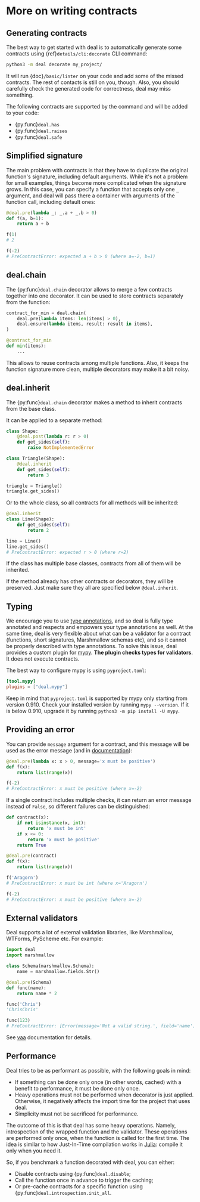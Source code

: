 # More on writing contracts

## Generating contracts

The best way to get started with deal is to automatically generate some contracts using {ref}`details/cli:decorate` CLI command:

```bash
python3 -m deal decorate my_project/
```

It will run {doc}`/basic/linter` on your code and add some of the missed contracts. The rest of contacts is still on you, though. Also, you should carefully check the generated code for correctness, deal may miss something.

The following contracts are supported by the command and will be added to your code:

+ {py:func}`deal.has`
+ {py:func}`deal.raises`
+ {py:func}`deal.safe`

## Simplified signature

The main problem with contracts is that they have to duplicate the original function's signature, including default arguments. While it's not a problem for small examples, things become more complicated when the signature grows. In this case, you can specify a function that accepts only one `_` argument, and deal will pass there a container with arguments of the function call, including default ones:

```python
@deal.pre(lambda _: _.a + _.b > 0)
def f(a, b=1):
    return a + b

f(1)
# 2

f(-2)
# PreContractError: expected a + b > 0 (where a=-2, b=1)
```

## deal.chain

The {py:func}`deal.chain` decorator allows to merge a few contracts together into one decorator. It can be used to store contracts separately from the function:

```python run
contract_for_min = deal.chain(
    deal.pre(lambda items: len(items) > 0),
    deal.ensure(lambda items, result: result in items),
)

@contract_for_min
def min(items):
    ...
```

This allows to reuse contracts among multiple functions. Also, it keeps the function signature more clean, multiple decorators may make it a bit noisy.

## deal.inherit

The {py:func}`deal.chain` decorator makes a method to inherit contracts from the base class.

It can be applied to a separate method:

```python
class Shape:
    @deal.post(lambda r: r > 0)
    def get_sides(self):
        raise NotImplementedError

class Triangle(Shape):
    @deal.inherit
    def get_sides(self):
        return 3

triangle = Triangle()
triangle.get_sides()
```

Or to the whole class, so all contracts for all methods will be inherited:

```python
@deal.inherit
class Line(Shape):
    def get_sides(self):
        return 2

line = Line()
line.get_sides()
# PreContractError: expected r > 0 (where r=2)
```

If the class has multiple base classes, contracts from all of them will be inherited.

If the method already has other contracts or decorators, they will be preserved. Just make sure they all are specified below `@deal.inherit`.

## Typing

We encourage you to use [type annotations](https://docs.python.org/3/library/typing.html), and so deal is fully type annotated and respects and empowers your type annotations as well. At the same time, deal is very flexible about what can be a validator for a contract (functions, short signatures, Marshmallow schemas etc), and so it cannot be properly described with type annotations. To solve this issue, deal provides a custom plugin for [mypy](http://mypy-lang.org/). **The plugin checks types for validators**. It does not execute contracts.

The best way to configure mypy is using `pyproject.toml`:

```toml
[tool.mypy]
plugins = ["deal.mypy"]
```

Keep in mind that `pyproject.toml` is supported by mypy only starting from version 0.910. Check your installed version by running `mypy --version`. If it is below 0.910, upgrade it by running `python3 -m pip install -U mypy`.

## Providing an error

You can provide `message` argument for a contract, and this message will be used as the error message (and in [documentation](./docs)):

```python
@deal.pre(lambda x: x > 0, message='x must be positive')
def f(x):
    return list(range(x))

f(-2)
# PreContractError: x must be positive (where x=-2)
```

If a single contract includes multiple checks, it can return an error message instead of `False`, so different failures can be distinguished:

```python
def contract(x):
    if not isinstance(x, int):
        return 'x must be int'
    if x <= 0:
        return 'x must be positive'
    return True

@deal.pre(contract)
def f(x):
    return list(range(x))

f('Aragorn')
# PreContractError: x must be int (where x='Aragorn')

f(-2)
# PreContractError: x must be positive (where x=-2)
```

## External validators

Deal supports a lot of external validation libraries, like Marshmallow, WTForms, PyScheme etc. For example:

```python
import deal
import marshmallow

class Schema(marshmallow.Schema):
    name = marshmallow.fields.Str()

@deal.pre(Schema)
def func(name):
    return name * 2

func('Chris')
'ChrisChris'

func(123)
# PreContractError: [Error(message='Not a valid string.', field='name')] (where name=123)
```

See [vaa](https://github.com/life4/vaa) documentation for details.

## Performance

Deal tries to be as performant as possible, with the following goals in mind:

+ If something can be done only once (in other words, cached) with a benefit to performance, it must be done only once.
+ Heavy operations must not be performed when decorator is just applied. Otherwise, it negatively affects the import time for the project that uses deal.
+ Simplicity must not be sacrificed for performance.

The outcome of this is that deal has some heavy operations. Namely, introspection of the wrapped function and the validator. These operations are performed only once, when the function is called for the first time. The idea is similar to how Just-In-Time compilation works in [Julia](https://julialang.org/): compile it only when you need it.

So, if you benchmark a function decorated with deal, you can either:

+ Disable contracts using {py:func}`deal.disable`;
+ Call the function once in advance to trigger the caching;
+ Or pre-cache contracts for a specific function using {py:func}`deal.introspection.init_all`.
